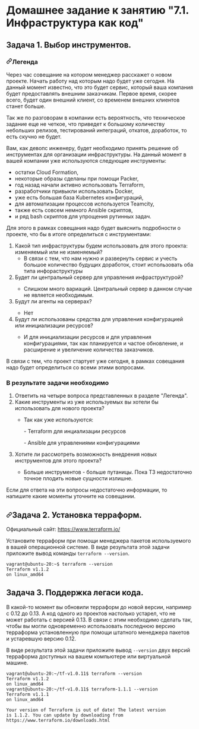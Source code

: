 <h1>Домашнее задание к занятию "7.1. Инфраструктура как код"</h1>
<h2 dir="auto">Задача 1. Выбор инструментов.</h2>
<h3 dir="auto"><a id="user-content-легенда" class="anchor" aria-hidden="true" href="#легенда"><svg class="octicon octicon-link" viewBox="0 0 16 16" version="1.1" width="16" height="16" aria-hidden="true"><path fill-rule="evenodd" d="M7.775 3.275a.75.75 0 001.06 1.06l1.25-1.25a2 2 0 112.83 2.83l-2.5 2.5a2 2 0 01-2.83 0 .75.75 0 00-1.06 1.06 3.5 3.5 0 004.95 0l2.5-2.5a3.5 3.5 0 00-4.95-4.95l-1.25 1.25zm-4.69 9.64a2 2 0 010-2.83l2.5-2.5a2 2 0 012.83 0 .75.75 0 001.06-1.06 3.5 3.5 0 00-4.95 0l-2.5 2.5a3.5 3.5 0 004.95 4.95l1.25-1.25a.75.75 0 00-1.06-1.06l-1.25 1.25a2 2 0 01-2.83 0z"></path></svg></a>Легенда</h3>
<p dir="auto">Через час совещание на котором менеджер расскажет о новом проекте. Начать работу над которым надо
будет уже сегодня.
На данный момент известно, что это будет сервис, который ваша компания будет предоставлять внешним заказчикам.
Первое время, скорее всего, будет один внешний клиент, со временем внешних клиентов станет больше.</p>
<p dir="auto">Так же по разговорам в компании есть вероятность, что техническое задание еще не четкое, что приведет к большому
количеству небольших релизов, тестирований интеграций, откатов, доработок, то есть скучно не будет.</p>
<p dir="auto">Вам, как девопс инженеру, будет необходимо принять решение об инструментах для организации инфраструктуры.
На данный момент в вашей компании уже используются следующие инструменты:</p>
<ul dir="auto">
<li>остатки Сloud Formation,</li>
<li>некоторые образы сделаны при помощи Packer,</li>
<li>год назад начали активно использовать Terraform,</li>
<li>разработчики привыкли использовать Docker,</li>
<li>уже есть большая база Kubernetes конфигураций,</li>
<li>для автоматизации процессов используется Teamcity,</li>
<li>также есть совсем немного Ansible скриптов,</li>
<li>и ряд bash скриптов для упрощения рутинных задач.</li>
</ul>
<p dir="auto">Для этого в рамках совещания надо будет выяснить подробности о проекте, что бы в итоге определиться с инструментами:</p>
<ol dir="auto">
<li>Какой тип инфраструктуры будем использовать для этого проекта: изменяемый или не изменяемый?

  * В связи с тем, что нам нужно и развернуть сервис и учесть большое количество будущих доработок, стоит использовать оба типа инфораструктуры
</li>
<li>Будет ли центральный сервер для управления инфраструктурой?</li>
  
  * Слишком много вариаций. Центральный сервер в данном случае не является необходимым.
<li>Будут ли агенты на серверах?</li>

  * Нет
<li>Будут ли использованы средства для управления конфигурацией или инициализации ресурсов?</li>

  * И для инициализации ресурсов и для управления конфигурациями, так как планируется и частое обновление, и расширение и увеличение количества заказчиков.
</ol>
<p dir="auto">В связи с тем, что проект стартует уже сегодня, в рамках совещания надо будет определиться со всеми этими вопросами.</p>
<h3 dir="auto">В результате задачи необходимо</h3>
<ol dir="auto">
<li>Ответить на четыре вопроса представленных в разделе "Легенда".</li>
<li>Какие инструменты из уже используемых вы хотели бы использовать для нового проекта?</li>

  * Так как уже используются:
    <p> - Terraform для инциализации ресурсов
    <p> - Ansible для управлениями конфигурациями
<li>Хотите ли рассмотреть возможность внедрения новых инструментов для этого проекта?</li>

  * Больше инструментов - больше путаницы. Пока ТЗ недостаточно точное плодить новые сущности излишне.
</ol>
<p dir="auto">Если для ответа на эти вопросы недостаточно информации, то напишите какие моменты уточните на совещании.</p>
<h2 dir="auto"><a id="user-content-задача-2-установка-терраформ" class="anchor" aria-hidden="true" href="#задача-2-установка-терраформ"><svg class="octicon octicon-link" viewBox="0 0 16 16" version="1.1" width="16" height="16" aria-hidden="true"><path fill-rule="evenodd" d="M7.775 3.275a.75.75 0 001.06 1.06l1.25-1.25a2 2 0 112.83 2.83l-2.5 2.5a2 2 0 01-2.83 0 .75.75 0 00-1.06 1.06 3.5 3.5 0 004.95 0l2.5-2.5a3.5 3.5 0 00-4.95-4.95l-1.25 1.25zm-4.69 9.64a2 2 0 010-2.83l2.5-2.5a2 2 0 012.83 0 .75.75 0 001.06-1.06 3.5 3.5 0 00-4.95 0l-2.5 2.5a3.5 3.5 0 004.95 4.95l1.25-1.25a.75.75 0 00-1.06-1.06l-1.25 1.25a2 2 0 01-2.83 0z"></path></svg></a>Задача 2. Установка терраформ.</h2>
<p dir="auto">Официальный сайт: <a href="https://www.terraform.io/" rel="nofollow">https://www.terraform.io/</a></p>
<p dir="auto">Установите терраформ при помощи менеджера пакетов используемого в вашей операционной системе.
В виде результата этой задачи приложите вывод команды <code>terraform --version</code>.</p>

```
vagrant@ubuntu-20:~$ terraform --version
Terraform v1.1.2
on linux_amd64
```

<h2 dir="auto">Задача 3. Поддержка легаси кода.</h2>
<p dir="auto">В какой-то момент вы обновили терраформ до новой версии, например с 0.12 до 0.13.
А код одного из проектов настолько устарел, что не может работать с версией 0.13.
В связи с этим необходимо сделать так, чтобы вы могли одновременно использовать последнюю версию терраформа установленную при помощи
штатного менеджера пакетов и устаревшую версию 0.12.</p>
<p dir="auto">В виде результата этой задачи приложите вывод <code>--version</code> двух версий терраформа доступных на вашем компьютере
или виртуальной машине.</p>

```
vagrant@ubuntu-20:~/tf-v1.0.11$ terraform --version
Terraform v1.1.2
on linux_amd64
vagrant@ubuntu-20:~/tf-v1.0.11$ terraform-1.1.1 --version
Terraform v1.1.1
on linux_amd64

Your version of Terraform is out of date! The latest version
is 1.1.2. You can update by downloading from https://www.terraform.io/downloads.html
```
